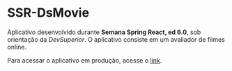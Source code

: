# SSR-DsMovie

Aplicativo desenvolvido durante **Semana Spring React, ed 6.0**, sob orientação da *DevSuperior*. O aplicativo consiste em um avaliador de filmes online.

Para acessar o aplicativo em produção, acesse o [link](https://cezari0o-dsmovie.netlify.app/).
